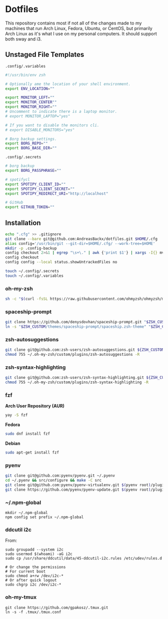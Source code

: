 
# Dotfiles

This repository contains most if not all of the changes made to my machines that run Arch Linux, Fedora, Ubuntu, or CentOS, but primarily Arch Linux as it's what I use on my personal computers. It should support both sway and i3.

## Unstaged File Templates

`.config/.variables`
```zsh
#!/usr/bin/env zsh

# Optionally ame the location of your shell environment.
export ENV_LOCATION=""

export MONITOR_LEFT=""
export MONITOR_CENTER""
export MONITOR_RIGHT=""
# Uncomment to indicate there is a laptop monitor.
# export MONITOR_LAPTOP="yes"

# If you want to disable the monitors cli.
# export DISABLE_MONITORS="yes"

# Borg backup settings.
export BORG_REPO=""
export BORG_BASE_DIR=""
```

`.config/.secrets`
```zsh
# borg backup
export BORG_PASSPHRASE=""

# spotifycl
export SPOTIPY_CLIENT_ID=""
export SPOTIPY_CLIENT_SECRET=""
export SPOTIPY_REDIRECT_URI="http://localhost"

# GitHub
export GITHUB_TOKEN=""
```

## Installation

```zsh
echo ".cfg" >> .gitignore
git clone --bare git@github.com:AndreasBackx/dotfiles.git $HOME/.cfg
alias config='/usr/bin/git --git-dir=$HOME/.cfg/ --work-tree=$HOME'
mkdir -p .config-backup
config checkout 2>&1 | egrep "\s+\." | awk {'print $1'} | xargs -I{} mv {} .config-backup/{}
config checkout
config config --local status.showUntrackedFiles no

touch ~/.config/.secrets
touch ~/.config/.variables
```

### oh-my-zsh

```zsh
sh -c "$(curl -fsSL https://raw.githubusercontent.com/ohmyzsh/ohmyzsh/master/tools/install.sh)" "" --keep-zshrc
```

### spaceship-prompt

```zsh
git clone https://github.com/denysdovhan/spaceship-prompt.git "$ZSH_CUSTOM/themes/spaceship-prompt" --depth=1
ln -s "$ZSH_CUSTOM/themes/spaceship-prompt/spaceship.zsh-theme" "$ZSH_CUSTOM/themes/spaceship.zsh-theme"
```


### zsh-autosuggestions

```zsh
git clone git@github.com:zsh-users/zsh-autosuggestions.git ${ZSH_CUSTOM:-~/.oh-my-zsh/custom}/plugins/zsh-autosuggestions
chmod 755 ~/.oh-my-zsh/custom/plugins/zsh-autosuggestions -R
```

### zsh-syntax-highlighting

```zsh
git clone git@github.com:zsh-users/zsh-syntax-highlighting.git ${ZSH_CUSTOM:-~/.oh-my-zsh/custom}/plugins/zsh-syntax-highlighting
chmod 755 ~/.oh-my-zsh/custom/plugins/zsh-syntax-highlighting -R
```

### fzf

**Arch User Repository (AUR)**

```zsh
yay -S fzf
```

**Fedora**

```zsh
sudo dnf install fzf
```

**Debian**

```zsh
sudo apt-get install fzf
```

### pyenv

```zsh
git clone git@github.com:pyenv/pyenv.git ~/.pyenv
cd ~/.pyenv && src/configure && make -C src
git clone git@github.com:pyenv/pyenv-virtualenv.git $(pyenv root)/plugins/pyenv-virtualenv
git clone https://github.com/pyenv/pyenv-update.git $(pyenv root)/plugins/pyenv-update
```
### ~/.npm-global

```
mkdir ~/.npm-global
npm config set prefix ~/.npm-global
```

### ddcutil i2c

From:

```
sudo groupadd --system i2c
sudo usermod $(whoami) -aG i2c
sudo cp /usr/share/ddcutil/data/45-ddcutil-i2c.rules /etc/udev/rules.d

# Or change the permissions
# For current boot
sudo chmod a+rw /dev/i2c-*
# Or after quick logout
sudo chgrp i2c /dev/i2c-*
```

### oh-my-tmux

```
git clone https://github.com/gpakosz/.tmux.git
ln -s -f .tmux/.tmux.conf
```
